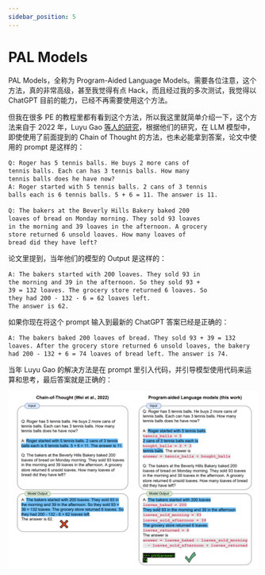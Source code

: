 ```yaml
---
sidebar_position: 5
---
```


# PAL Models

PAL Models，全称为 Program-Aided Language Models。需要各位注意，这个方法，真的非常高级，甚至我觉得有点 Hack，而且经过我的多次测试，我觉得以 ChatGPT 目前的能力，已经不再需要使用这个方法。

但我在很多 PE 的教程里都有看到这个方法，所以我这里就简单介绍一下，这个方法来自于 2022 年，Luyu Gao [等人的研究](https://arxiv.org/pdf/2211.10435.pdf)，根据他们的研究，在 LLM 模型中，即使使用了前面提到的 Chain of Thought 的方法，也未必能拿到答案，论文中使用的 prompt 是这样的：

```other
Q: Roger has 5 tennis balls. He buys 2 more cans of
tennis balls. Each can has 3 tennis balls. How many
tennis balls does he have now?
A: Roger started with 5 tennis balls. 2 cans of 3 tennis
balls each is 6 tennis balls. 5 + 6 = 11. The answer is 11.

Q: The bakers at the Beverly Hills Bakery baked 200
loaves of bread on Monday morning. They sold 93 loaves
in the morning and 39 loaves in the afternoon. A grocery
store returned 6 unsold loaves. How many loaves of
bread did they have left?
```

论文里提到，当年他们的模型的 Output 是这样的：

```other
A: The bakers started with 200 loaves. They sold 93 in
the morning and 39 in the afternoon. So they sold 93 +
39 = 132 loaves. The grocery store returned 6 loaves. So
they had 200 - 132 - 6 = 62 loaves left. 
The answer is 62.
```

如果你现在将这个 prompt 输入到最新的 ChatGPT 答案已经是正确的：

```other
A: The bakers baked 200 loaves of bread. They sold 93 + 39 = 132 loaves. After the grocery store returned 6 unsold loaves, the bakery had 200 - 132 + 6 = 74 loaves of bread left. The answer is 74.
```

当年 Luyu Gao 的解决方法是在 prompt 里引入代码，并引导模型使用代码来运算和思考，最后答案就是正确的：

![PAL001.png](../docs/chatGPT/tutorial-extras/assets/PAL001.png)
